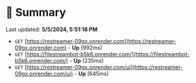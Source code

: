 # 📖 Summary
Last updated: **5/5/2024, 5:51:18 PM**

- `GET` [https://restreamer-09gx.onrender.com](https://restreamer-09gx.onrender.com) - **Up** (992ms)
- `GET` [https://filestreambot-b5k6.onrender.com/](https://filestreambot-b5k6.onrender.com/) - **Up** (235ms)
- `GET` [https://restreamer-09gx.onrender.com/ui](https://restreamer-09gx.onrender.com/ui) - **Up** (645ms)
